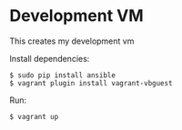 # Development VM
This creates my development vm

Install dependencies:

```
$ sudo pip install ansible
$ vagrant plugin install vagrant-vbguest
```

Run:

```
$ vagrant up
```


